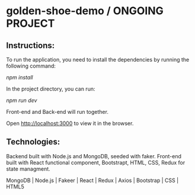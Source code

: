 # golden-shoe-demo / ONGOING PROJECT

## Instructions:<br/>
To run the application, you need to install the dependencies by running the following command:

<i>npm install</i> <br/>

In the project directory, you can run:

<i>npm run dev</i> <br/>

Front-end and Back-end will run together.

Open [http://localhost:3000](http://localhost:3000) to view it in the browser.

## Technologies:
Backend built with Node.js and MongoDB, seeded with faker.
Front-end built with React functional component, Bootstrapt, HTML, CSS, Redux for state managment.

MongoDB | Node.js | Fakeer | React | Redux | Axios | Bootstrap | CSS | HTML5
